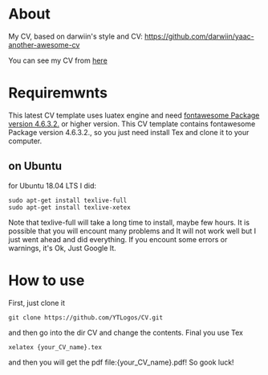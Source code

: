 # About
My CV, based on darwiin's style and CV: https://github.com/darwiin/yaac-another-awesome-cv

You can see my CV from [here](https://taoyan.netlify.com/files/cv.pdf)

# Requiremwnts

This latest CV template uses luatex engine and need [fontawesome Package version 4.6.3.2.](https://ctan.org/tex-archive/fonts/fontawesome) or higher version. This CV template contains fontawesome Package version 4.6.3.2., so you just need install Tex and clone it to your computer.

## on Ubuntu

for Ubuntu 18.04 LTS I did:

```
sudo apt-get install texlive-full
sudo apt-get install texlive-xetex
```

 Note that texlive-full will take a long time to install, maybe few hours. It is possible that you will encount many problems and It will not work well but I just went ahead and did everything. If you encount some errors or warnings, it's Ok, Just Google It.

# How to use 

First, just clone it

```
git clone https://github.com/YTLogos/CV.git
```
and then go into the dir CV and change the contents. Final you use Tex 

```
xelatex {your_CV_name}.tex
```

and then you will get the pdf file:{your_CV_name}.pdf! So gook luck!



